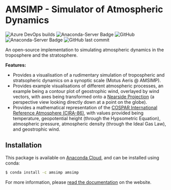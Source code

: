 # AMSIMP - Simulator of Atmospheric Dynamics

![Azure DevOps builds](https://dev.azure.com/16ccasey/AMSIMP/_apis/build/status/amsimp.amsimp?branchName=master)
![Anaconda-Server Badge](https://anaconda.org/amsimp/amsimp/badges/version.svg)
![GitHub](https://img.shields.io/github/license/amsimp/amsimp.svg?style=flat-square)
![Anaconda-Server Badge](https://anaconda.org/amsimp/amsimp/badges/downloads.svg)
![GitHub last commit](https://img.shields.io/github/last-commit/amsimp/amsimp.svg?style=flat-square)

An open-source implementation to simulating atmospheric dynamics in the troposphere and the stratosphere.

**Features:**

* Provides a visualisation of a rudimentary simulation of tropospheric and stratsopheric dynamics on a synoptic scale (Motus Aeris @ AMSIMP).
* Provides example visualisations of different atmospheric processes, an example being a contour plot of geostrophic wind, overlayed by wind vectors, with axes being transformed onto a [Nearside Projection](https://scitools.org.uk/cartopy/docs/v0.15/crs/projections.html) (a perspective view looking directly down at a point on the globe).
* Provides a mathematical representation of the [COSPAR International Reference Atmosphere (CIRA-86)](https://ccmc.gsfc.nasa.gov/modelweb/atmos/cospar1.html), with values provided being temperature, geopotential height (through the Hypsometric Equation), atmospheric pressure, atmospheric density (through the Ideal Gas Law), and geostrophic wind.

## Installation

This package is available on [Anaconda Cloud](https://anaconda.org/amsimp/amsimp), and can be installed using conda:

```bash
$ conda install -c amsimp amsimp  
```

For more information, please [read the documentation](https://amsimp.github.io) on the website.
